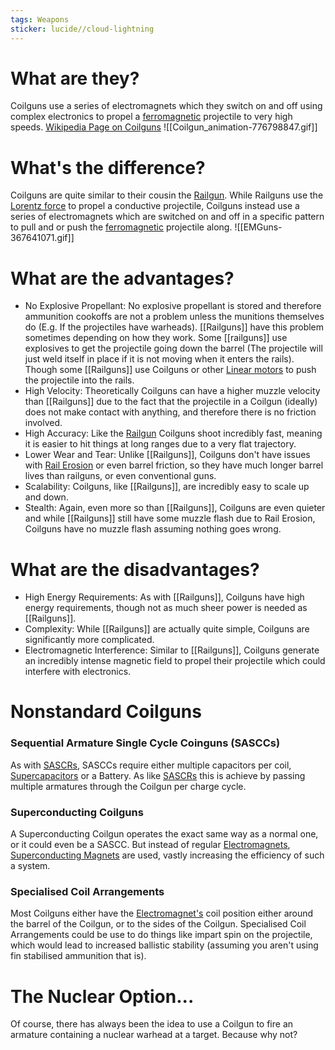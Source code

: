 ```yaml
---
tags: Weapons
sticker: lucide//cloud-lightning
---
```

# What are they?
Coilguns use a series of electromagnets which they switch on and off using complex electronics to propel a [ferromagnetic](https://en.wikipedia.org/wiki/Ferromagnetic) projectile to very high speeds. 
[Wikipedia Page on Coilguns](https://en.wikipedia.org/wiki/Coilgun)
![[Coilgun_animation-776798847.gif]]
# What's the difference?
Coilguns are quite similar to their cousin the [Railgun](Railguns). While Railguns use the [Lorentz force](https://en.wikipedia.org/wiki/Lorentz_force) to propel a conductive projectile, Coilguns instead use a series of electromagnets which are switched on and off in a specific pattern to pull and or push the [ferromagnetic](https://en.wikipedia.org/wiki/Ferromagnetic) projectile along.
![[EMGuns-367641071.gif]]

# What are the advantages?
- No Explosive Propellant: No explosive propellant is stored and therefore ammunition cookoffs are not a problem unless the munitions themselves do (E.g. If the projectiles have warheads). [[Railguns]] have this problem sometimes depending on how they work. Some [[railguns]] use explosives to get the projectile going down the barrel (The projectile will just weld itself in place if it is not moving when it enters the rails). Though some [[Railguns]] use Coilguns or other [Linear motors](https://en.wikipedia.org/wiki/Linear_motor) to push the projectile into the rails.
- High Velocity: Theoretically Coilguns can have a higher muzzle velocity than [[Railguns]] due to the fact that the projectile in a Coilgun (ideally) does not make contact with anything, and therefore there is no friction involved.
- High Accuracy: Like the [Railgun](Railguns) Coilguns shoot incredibly fast, meaning it is easier to hit things at long ranges due to a very flat trajectory.
- Lower Wear and Tear: Unlike [[Railguns]], Coilguns don't have issues with [Rail Erosion](Railguns#What%20are%20the%20disadvantages?) or even barrel friction, so they have much longer barrel lives than railguns, or even conventional guns.
- Scalability: Coilguns, like [[Railguns]], are incredibly easy to scale up and down.
- Stealth: Again, even more so than [[Railguns]], Coilguns are even quieter and while [[Railguns]] still have some muzzle flash due to Rail Erosion, Coilguns have no muzzle flash assuming nothing goes wrong.

# What are the disadvantages?
- High Energy Requirements: As with [[Railguns]], Coilguns have high energy requirements, though not as much sheer power is needed as [[Railguns]].
- Complexity: While [[Railguns]] are actually quite simple, Coilguns are significantly more complicated.  
- Electromagnetic Interference: Similar to [[Railguns]], Coilguns generate an incredibly intense magnetic field to propel their projectile which could interfere with electronics.

# Nonstandard Coilguns

### Sequential Armature Single Cycle Coinguns (SASCCs)
As with [SASCRs](Railguns#Sequential%20Armature%20Single%20Cycle%20Railguns%20(SASCRs)), SASCCs require either multiple capacitors per coil, [Supercapacitors](https://en.wikipedia.org/wiki/Supercapacitor) or a Battery. As like [SASCRs](Railguns#Sequential%20Armature%20Single%20Cycle%20Railguns%20(SASCRs)) this is achieve by passing multiple armatures through the Coilgun per charge cycle.

### Superconducting Coilguns
A Superconducting Coilgun operates the exact same way as a normal one, or it could even be a SASCC. But instead of regular [Electromagnets](https://en.wikipedia.org/wiki/Electromagnet), [Superconducting Magnets](https://en.wikipedia.org/wiki/Superconducting_magnet) are used, vastly increasing the efficiency of such a system.

### Specialised Coil Arrangements
Most Coilguns either have the  [Electromagnet's](https://en.wikipedia.org/wiki/Electromagnet) coil position either around the barrel of the Coilgun, or to the sides of the Coilgun. Specialised Coil Arrangements could be use to do things like impart spin on the projectile, which would lead to increased ballistic stability (assuming you aren't using fin stabilised ammunition that is).

# The Nuclear Option...
Of course, there has always been the idea to use a Coilgun to fire an armature containing a nuclear warhead at a target. Because why not?